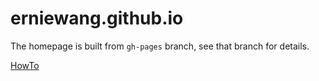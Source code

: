 # erniewang.github.io

The homepage is built from `gh-pages` branch, see that branch for details.

[HowTo](howto.md)


